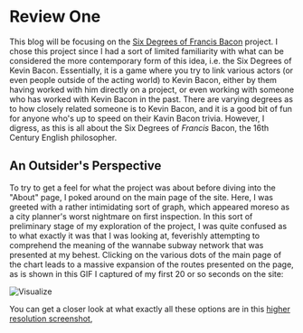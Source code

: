 # **Review One**
  
  This blog will be focusing on the [Six Degrees of Francis Bacon](http://sixdegreesoffrancisbacon.com/) project.  I chose this project since I had a sort of limited familiarity with what can be considered the more contemporary form of this idea, i.e. the Six Degrees of Kevin Bacon.  Essentially, it is a game where you try to link various actors (or even people outside of the acting world) to Kevin Bacon, either by them having worked with him directly on a project, or even working with someone who has worked with Kevin Bacon in the past.  There are varying degrees as to how closely related someone is to Kevin Bacon, and it is a good bit of fun for anyone who's up to speed on their Kavin Bacon trivia.  However, I digress, as this is all about the Six Degrees of *Francis* Bacon, the 16th Century English philosopher.
  
## An Outsider's Perspective
  
  To try to get a feel for what the project was about before diving into the "About" page, I poked around on the main page of the site.  Here, I was greeted with a rather intimidating sort of graph, which appeared moreso as a city planner's worst nightmare on first inspection.  In this sort of preliminary stage of my exploration of the project, I was quite confused as to what exactly it was that I was looking at, feverishly attempting to comprehend the meaning of the wannabe subway network that was presented at my behest.  Clicking on the various dots of the main page of the chart leads to a massive expansion of the routes presented on the page, as is shown in this GIF I captured of my first 20 or so seconds on the site:

![Visualize](https://llcoolm495.github.io/MattENGL350/images/francis.gif)
 
You can get a closer look at what exactly all these options are in this [higher resolution screenshot](https://llcoolm495.github.io/MattENGL350/images/francis.png),
   
   

 
